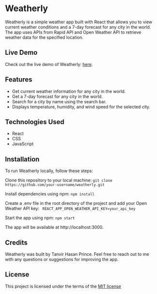 # Weatherly
Weatherly is a simple weather app built with React that allows you to view current weather conditions and a 7-day forecast for any city in the world. The app uses APIs from Rapid API and Open Weather API to retrieve weather data for the specified location.

## Live Demo
Check out the live demo of Weatherly: [here](https://64336f81d30591261f6080b3--meek-centaur-9119eb.netlify.app/).

## Features
- Get current weather information for any city in the world.
- Get a 7-day forecast for any city in the world.
- Search for a city by name using the search bar.
- Displays temperature, humidity, and wind speed for the selected city.

## Technologies Used
- React
- CSS
- JavaScript

## Installation
To run Weatherly locally, follow these steps:

Clone this repository to your local machine:
``` git clone https://github.com/your-username/weatherly.git ``` 

Install dependencies using npm:
``` npm install ``` 

Create a .env file in the root directory of the project and add your Open Weather API key:
``` REACT_APP_OPEN_WEATHER_API_KEY=your_api_key``` 

Start the app using npm:
``` npm start ``` 

The app will be available at http://localhost:3000.

## Credits
Weatherly was built by Tanvir Hasan Prince. Feel free to reach out to me with any questions or suggestions for improving the app.

## License
This project is licensed under the terms of the [MIT license](https://opensource.org/licenses/MIT "MIT License")